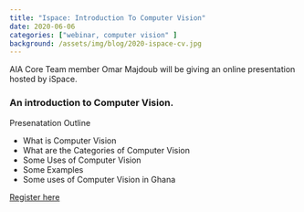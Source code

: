 ```yaml
---
title: "Ispace: Introduction To Computer Vision"
date: 2020-06-06
categories: ["webinar, computer vision" ]
background: /assets/img/blog/2020-ispace-cv.jpg
---
```


AIA Core Team member Omar Majdoub will be giving an online presentation hosted by iSpace.

### An introduction to Computer Vision.

Presenatation Outline
- What is Computer Vision
- What are the Categories of Computer Vision
- Some Uses of Computer Vision
- Some Examples
- Some uses of Computer Vision in Ghana


[Register here](https://bit.ly/2ZSxkQb)
